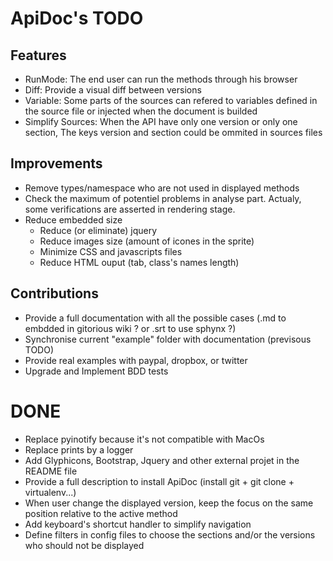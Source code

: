ApiDoc's TODO
=============

Features
--------
* RunMode: The end user can run the methods through his browser
* Diff: Provide a visual diff between versions
* Variable: Some parts of the sources can refered to variables defined in the source file or injected when the document is builded
* Simplify Sources: When the API have only one version or only one section, The keys version and section could be ommited in sources files


Improvements
------------
* Remove types/namespace who are not used in displayed methods
* Check the maximum of potentiel problems in analyse part. Actualy, some verifications are asserted in rendering stage.
* Reduce embedded size
    * Reduce (or eliminate) jquery
    * Reduce images size (amount of icones in the sprite)
    * Minimize CSS and javascripts files
    * Reduce HTML ouput (tab, class's names length)


Contributions
-------------
* Provide a full documentation with all the possible cases (.md to embdded in gitorious wiki ? or .srt to use sphynx ?)
* Synchronise current "example" folder with documentation (previsous TODO)
* Provide real examples with paypal, dropbox, or twitter
* Upgrade and Implement BDD tests


DONE
====
* Replace pyinotify because it's not compatible with MacOs
* Replace prints by a logger
* Add Glyphicons, Bootstrap, Jquery and other external projet in the README file
* Provide a full description to install ApiDoc (install git + git clone + virtualenv...)
* When user change the displayed version, keep the focus on the same position relative to the active method
* Add keyboard's shortcut handler to simplify navigation
* Define filters in config files to choose the sections and/or the versions who should not be displayed
